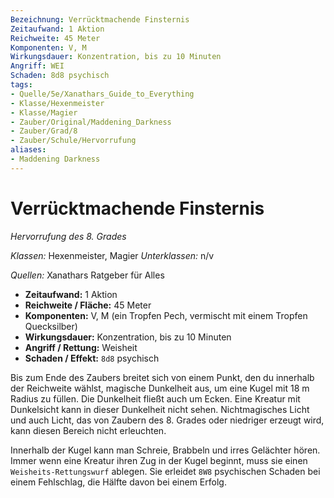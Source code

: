 ```yaml
---
Bezeichnung: Verrücktmachende Finsternis
Zeitaufwand: 1 Aktion
Reichweite: 45 Meter
Komponenten: V, M
Wirkungsdauer: Konzentration, bis zu 10 Minuten
Angriff: WEI
Schaden: 8d8 psychisch
tags:
- Quelle/5e/Xanathars_Guide_to_Everything
- Klasse/Hexenmeister
- Klasse/Magier
- Zauber/Original/Maddening_Darkness
- Zauber/Grad/8
- Zauber/Schule/Hervorrufung
aliases:
- Maddening Darkness
---
```

# Verrücktmachende Finsternis
_Hervorrufung des 8. Grades_

_Klassen:_ Hexenmeister, Magier
_Unterklassen:_  n/v

_Quellen:_ Xanathars Ratgeber für Alles

- **Zeitaufwand:** 1 Aktion
- **Reichweite / Fläche:** 45 Meter
- **Komponenten:** V, M (ein Tropfen Pech, vermischt mit einem Tropfen Quecksilber)
- **Wirkungsdauer:** Konzentration, bis zu 10 Minuten
- **Angriff / Rettung:** Weisheit
- **Schaden / Effekt:**  `8d8` psychisch

Bis zum Ende des Zaubers breitet sich von einem Punkt, den du innerhalb der Reichweite wählst, magische Dunkelheit aus, um eine Kugel mit 18 m Radius zu füllen. Die Dunkelheit fließt auch um Ecken. Eine Kreatur mit Dunkelsicht kann in dieser Dunkelheit nicht sehen. Nichtmagisches Licht und auch Licht, das von Zaubern des 8. Grades oder niedriger erzeugt wird, kann diesen Bereich nicht erleuchten.

Innerhalb der Kugel kann man Schreie, Brabbeln und irres Gelächter hören. Immer wenn eine Kreatur ihren Zug in der Kugel beginnt, muss sie einen `Weisheits-Rettungswurf` ablegen. Sie erleidet `8W8` psychischen Schaden bei einem Fehlschlag, die Hälfte davon bei einem Erfolg.